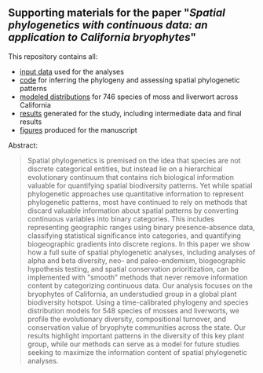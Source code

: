 ## Supporting materials for the paper "*Spatial phylogenetics with continuous data: an application to California bryophytes*"


This repository contains all:

-   [input data](/data) used for the analyses
-   [code](/code) for inferring the phylogeny and assessing spatial phylogenetic patterns
-   [modeled distributions](https://github.com/matthewkling/ca_bryo_sphy/releases/tag/v0.1) for 746 species of moss and liverwort across California
-   [results](/results) generated for the study, including intermediate data and final results
-   [figures](/figures) produced for the manuscript


Abstract:

> Spatial phylogenetics is premised on the idea that species are not discrete categorical entities, but instead lie on a hierarchical evolutionary continuum that contains rich biological information valuable for quantifying spatial biodiversity patterns. Yet while spatial phylogenetic approaches use quantitative information to represent phylogenetic patterns, most have continued to rely on methods that discard valuable information about spatial patterns by converting continuous variables into binary categories. This includes representing geographic ranges using binary presence-absence data, classifying statistical significance into categories, and quantifying biogeographic gradients into discrete regions. In this paper we show how a full suite of spatial phylogenetic analyses, including analyses of alpha and beta diversity, neo- and paleo-endemism, biogeographic hypothesis testing, and spatial conservation prioritization, can be implemented with "smooth" methods that never remove information content by categorizing continuous data. Our analysis focuses on the bryophytes of California, an understudied group in a global plant biodiversity hotspot. Using a time-calibrated phylogeny and species distribution models for 548 species of mosses and liverworts, we profile the evolutionary diversity, compositional turnover, and conservation value of bryophyte communities across the state. Our results highlight important patterns in the diversity of this key plant group, while our methods can serve as a model for future studies seeking to maximize the information content of spatial phylogenetic analyses.
